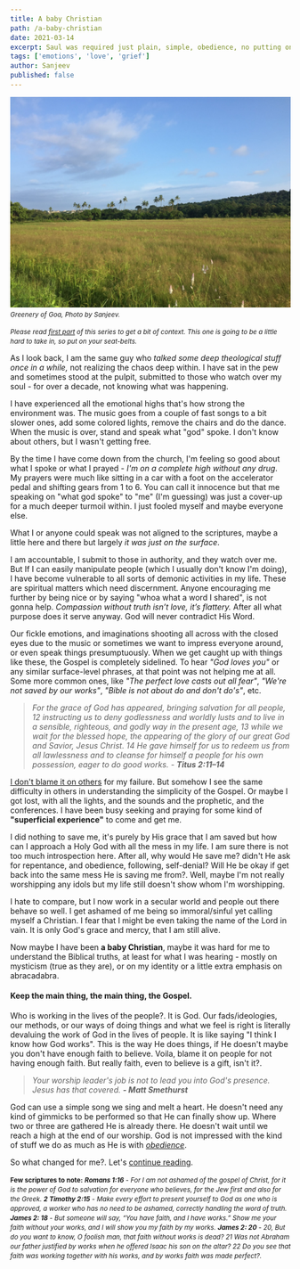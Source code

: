 ```yaml
---
title: A baby Christian
path: /a-baby-christian
date: 2021-03-14
excerpt: Saul was required just plain, simple, obedience, no putting on a show. God is not impressed with the kind of stuff we do as much as He is with obedience.
tags: ['emotions', 'love', 'grief']
author: Sanjeev
published: false
---
```


![background](/uploads/goan_scenery_1.jpg)
<small>_Greenery of Goa, Photo by Sanjeev._</small>

_<small>Please read <a href="/my-great-exploits">first part</a> of this series to get a bit of context. This one is going to be a little hard to take in, so put on your seat-belts.</small>_

As I look back, I am the same guy who _talked some deep theological stuff once in a while,_ not realizing the chaos deep within. I have sat in the pew and sometimes stood at the pulpit, submitted to those who watch over my soul - for over a decade, not knowing what was happening.

I have experienced all the emotional highs that's how strong the environment was. The music goes from a couple of fast songs to a bit slower ones, add some colored lights, remove the chairs and do the dance. When the music is over, stand and speak what "god" spoke. I don't know about others, but I wasn't getting free.

By the time I have come down from the church, I'm feeling so good about what I spoke or what I prayed - _I'm on a complete high without any drug_.  My prayers were much like sitting in a car with a foot on the accelerator pedal and shifting gears from 1 to 6. You can call it innocence but that me speaking on "what god spoke" to "me" (I'm guessing) was just a cover-up for a much deeper turmoil within. I just fooled myself and maybe everyone else.

What I or anyone could speak was not aligned to the scriptures, maybe a little here and there but largely _it was just on the surface_.

I am accountable, I submit to those in authority, and they watch over me. But If I can easily manipulate people (which I usually don't know I'm doing), I have become vulnerable to all sorts of demonic activities in my life. These are spiritual matters which need discernment. Anyone encouraging me further by being nice or by saying "whoa what a word I shared", is not gonna help. _Compassion without truth isn’t love, it’s flattery._ After all what purpose does it serve anyway. God will never contradict His Word.

Our fickle emotions, and imaginations shooting all across with the closed eyes due to the music or sometimes we want to impress everyone around, or even speak things presumptuously. When we get caught up with things like these, the Gospel is completely sidelined. To hear _"God loves you"_ or any similar surface-level phrases, at that point was not helping me at all. Some more common ones, like _"The perfect love casts out all fear"_, _"We're not saved by our works"_, _"Bible is not about do and don't do's"_, etc.

> _For the grace of God has appeared, bringing salvation﻿ for all people, 12 instructing us to deny godlessness﻿ and worldly lusts﻿ and to live in a sensible, righteous, and godly﻿ way in the present age, 13 while we wait for the blessed hope, the appearing of the glory﻿ of our great God and Savior, Jesus Christ. 14 He gave himself for us﻿ to redeem us from all lawlessness and to cleanse for himself a people for his own possession, eager to do good works. - **Titus 2:11–14**_

<a href="/a-side-note">I don't blame it on others</a> for my failure. But somehow I see the same difficulty in others in understanding the simplicity of the Gospel. Or maybe I got lost, with all the lights, and the sounds and the prophetic, and the conferences. I have been busy seeking and praying for some kind of **"superficial experience"** to come and get me.

I did nothing to save me, it's purely by His grace that I am saved but how can I approach a Holy God with all the mess in my life. I am sure there is not too much introspection here. After all, why would He save me? didn't He ask for repentance, and obedience, following, self-denial? Will He be okay if get back into the same mess He is saving me from?. Well, maybe I'm not really worshipping any idols but my life still doesn't show whom I'm worshipping.

I hate to compare, but I now work in a secular world and people out there behave so well. I get ashamed of me being so immoral/sinful yet calling myself a Christian. I fear that I might be even taking the name of the Lord in vain. It is only God's grace and mercy, that I am still alive.

Now maybe I have been **a baby Christian**, maybe it was hard for me to understand the Biblical truths, at least for what I was hearing - mostly on mysticism (true as they are), or on my identity or a little extra emphasis on abracadabra.

#### Keep the main thing, the main thing, the Gospel.

Who is working in the lives of the people?. It is God. Our fads/ideologies, our methods, or our ways of doing things and what we feel is right is literally devaluing the work of God in the lives of people. It is like saying "I think I know how God works". This is the way He does things, if He doesn't maybe you don't have enough faith to believe. Voila, blame it on people for not having enough faith. But really faith, even to believe is a gift, isn't it?.

> _Your worship leader's job is not to lead you into God's presence. Jesus has that covered. **- Matt Smethurst**_

God can use a simple song we sing and melt a heart. He doesn't need any kind of gimmicks to be performed so that He can finally show up. Where two or three are gathered He is already there. He doesn't wait until we reach a high at the end of our worship. God is not impressed with the kind of stuff we do as much as He is with <a href="/swoop-down-on-the-spoil">_obedience_</a>.

So what changed for me?. Let's <a href="/the-strength-to-hold-on">continue reading</a>.


<small>**Few scriptures to note:**
<em>**Romans 1:16** - For I am not ashamed of the gospel of Christ, for it is the power of God to salvation for everyone who believes, for the Jew first and also for the Greek.
**2 Timothy 2:15** - Make every effort to present yourself to God as one who is approved, a worker who has no need to be ashamed, correctly handling the word of truth.
**James 2: 18** - But someone will say, “You have faith, and I have works.” Show me your faith without your works, and I will show you my faith by my works.
**James 2: 20** - 20, But do you want to know, O foolish man, that faith without works is dead? 21 Was not Abraham our father justified by works when he offered Isaac his son on the altar? 22 Do you see that faith was working together with his works, and by works faith was made perfect?.
</em>
</small>
